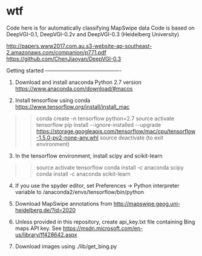 # wtf


Code here is for automatically classifying MapSwipe data
Code is based on DeepVGI-0.1, DeepVGI-0.2v and DeepVGI-0.3 (Heidelberg University)

http://papers.www2017.com.au.s3-website-ap-southeast-2.amazonaws.com/companion/p771.pdf
https://github.com/ChenJiaoyan/DeepVGI-0.3


Getting started
——————————————-

1. Download and install anaconda Python 2.7 version
https://www.anaconda.com/download/#macos

2. Install tensorflow using conda
https://www.tensorflow.org/install/install_mac
>> conda create -n tensorflow python=2.7
>> source activate tensorflow
>> pip install --ignore-installed --upgrade \
 https://storage.googleapis.com/tensorflow/mac/cpu/tensorflow-1.5.0-py2-none-any.whl
>> source deactivate (to exit environment)

3. In the tensorflow environment, install scipy and scikit-learn
>> source activate tensorflow
>> conda install -c anaconda scipy
>> conda install -c anaconda scikit-learn

4. If you use the spyder editor, set 
Preferences -> Python interpreter variable to
/anaconda2/envs/tensorflow/bin/python

5. Download MapSwipe annotations from http://mapswipe.geog.uni-heidelberg.de/?id=2020

6. Unless provided in this repository, create api_key.txt file containing Bing maps API key. See https://msdn.microsoft.com/en-us/library/ff428642.aspx

7. Download images using ./lib/get_bing.py

